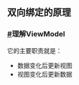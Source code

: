 ## 双向绑定的原理





### [#](https://vue3js.cn/interview/vue/bind.html#理解viewmodel)理解ViewModel

它的主要职责就是：

- 数据变化后更新视图
- 视图变化后更新数据